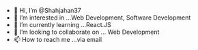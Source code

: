 - 👋 Hi, I’m @Shahjahan37
- 👀 I’m interested in ...Web Development, Software Development
- 🌱 I’m currently learning ...React.JS
- 💞️ I’m looking to collaborate on ... Web Development
- 📫 How to reach me ...via email

<!---
Shahjahan37/Shahjahan37 is a ✨ special ✨ repository because its `README.md` (this file) appears on your GitHub profile.
You can click the Preview link to take a look at your changes.
--->

